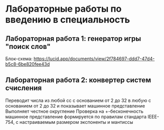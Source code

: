 Лабораторные работы по введению в специальность
===============================================

Лабораторная работа 1: генератор игры "поиск слов"
--------------------------------------------------
Блок-схема: https://lucid.app/documents/view/2f784697-ddd7-47d4-b5c8-6be820fee43d

Лабораторная работа 2: конвертер систем счисления
--------------------------------------------------
Переводит числа из любой сс с основанием от 2 до 32 в любую с основанием от 2 до 32 и показывает машинное представление
Выполняет честное округление
Проверка на +-бесконечность
машинное представление формируется по правилам стандарта IEEE-754, с настраиваемым размером экспоненты и мантиссы
